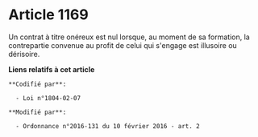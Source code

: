# Article 1169

Un contrat à titre onéreux est nul lorsque, au moment de sa formation, la contrepartie convenue au profit de celui qui
s'engage est illusoire ou dérisoire.

**Liens relatifs à cet article**

	**Codifié par**:

	  - Loi n°1804-02-07

	**Modifié par**:

	  - Ordonnance n°2016-131 du 10 février 2016 - art. 2
